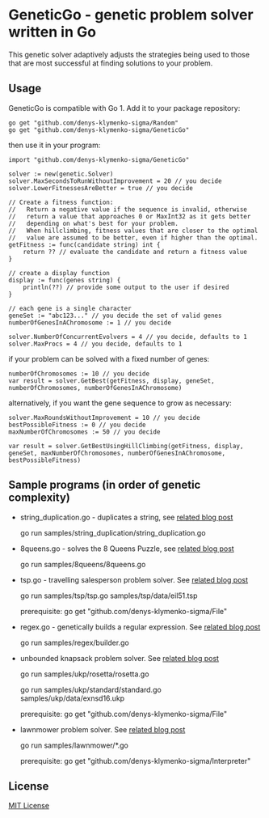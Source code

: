 # GeneticGo - genetic problem solver written in Go

This genetic solver adaptively adjusts the strategies being used to those that are most successful at finding solutions to your problem.

## Usage

GeneticGo is compatible with Go 1. Add it to your package repository:

	go get "github.com/denys-klymenko-sigma/Random"
	go get "github.com/denys-klymenko-sigma/GeneticGo"

then use it in your program:

	import "github.com/denys-klymenko-sigma/GeneticGo"

	solver := new(genetic.Solver)
	solver.MaxSecondsToRunWithoutImprovement = 20 // you decide
	solver.LowerFitnessesAreBetter = true // you decide
	
	// Create a fitness function:
	//   Return a negative value if the sequence is invalid, otherwise
	//   return a value that approaches 0 or MaxInt32 as it gets better
	//   depending on what's best for your problem.
	//   When hillclimbing, fitness values that are closer to the optimal
	//   value are assumed to be better, even if higher than the optimal.
	getFitness := func(candidate string) int {
		return ?? // evaluate the candidate and return a fitness value
	}
	
	// create a display function
	display := func(genes string) {
		println(??) // provide some output to the user if desired
	}
	
	// each gene is a single character
	geneSet := "abc123..." // you decide the set of valid genes
	numberOfGenesInAChromosome := 1 // you decide
	
	solver.NumberOfConcurrentEvolvers = 4 // you decide, defaults to 1
	solver.MaxProcs = 4 // you decide, defaults to 1	
	
if your problem can be solved with a fixed number of genes:

	numberOfChromosomes := 10 // you decide
	var result = solver.GetBest(getFitness, display, geneSet, numberOfChromosomes, numberOfGenesInAChromosome)

alternatively, if you want the gene sequence to grow as necessary:

	solver.MaxRoundsWithoutImprovement = 10 // you decide
	bestPossibleFitness := 0 // you decide
	maxNumberOfChromosomes := 50 // you decide
	
	var result = solver.GetBestUsingHillClimbing(getFitness, display, geneSet, maxNumberOfChromosomes, numberOfGenesInAChromosome, bestPossibleFitness)

	
## Sample programs (in order of genetic complexity)

- string_duplication.go - duplicates a string, see [related blog post](http://handcraftsman.wordpress.com/2012/03/27/first-program-in-go-simple-genetic-solver/)

    go run samples/string_duplication/string_duplication.go

- 8queens.go - solves the 8 Queens Puzzle, see [related blog post](http://handcraftsman.wordpress.com/2012/03/30/solving-the-8-queens-puzzle-with-go/)

    go run samples/8queens/8queens.go

- tsp.go - travelling salesperson problem solver. See [related blog post](http://handcraftsman.wordpress.com/2012/04/02/go-implementation-of-a-travelling-salesperson-problem-solver/)

	go run samples/tsp/tsp.go samples/tsp/data/eil51.tsp

	prerequisite: go get "github.com/denys-klymenko-sigma/File"

- regex.go - genetically builds a regular expression. See [related blog post](http://handcraftsman.wordpress.com/2012/04/11/evolving-a-regular-expression-with-go/)

	go run samples/regex/builder.go

- unbounded knapsack problem solver. See [related blog post](http://handcraftsman.wordpress.com/2012/04/23/unbounded-knapsack-problem-solver/)

	go run samples/ukp/rosetta/rosetta.go

	go run samples/ukp/standard/standard.go samples/ukp/data/exnsd16.ukp
	
	prerequisite: go get "github.com/denys-klymenko-sigma/File"

- lawnmower problem solver. See  [related blog post](http://handcraftsman.wordpress.com/2012/04/29/lawnmower-problem-solver/)

    go run samples/lawnmower/*.go
	
	prerequisite: go get "github.com/denys-klymenko-sigma/Interpreter"
	
## License		

[MIT License](http://www.opensource.org/licenses/mit-license.php)
